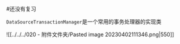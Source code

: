 #还没有复习 

`DataSourceTransactionManager`是一个常用的事务处理器的实现类

![[../../../020 - 附件文件夹/Pasted image 20230402111346.png|550]]

